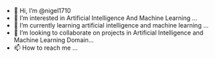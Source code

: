 - 👋 Hi, I’m @nigel1710
- 👀 I’m interested in Artificial Intelligence And Machine Learning ...
- 🌱 I’m currently learning artificial intelligence and machine learning ...
- 💞️ I’m looking to collaborate on projects in Artificial Intelligence and Machine Learning Domain...
- 📫 How to reach me ...

<!---
nigel1710/nigel1710 is a ✨ special ✨ repository because its `README.md` (this file) appears on your GitHub profile.
You can click the Preview link to take a look at your changes.
--->
